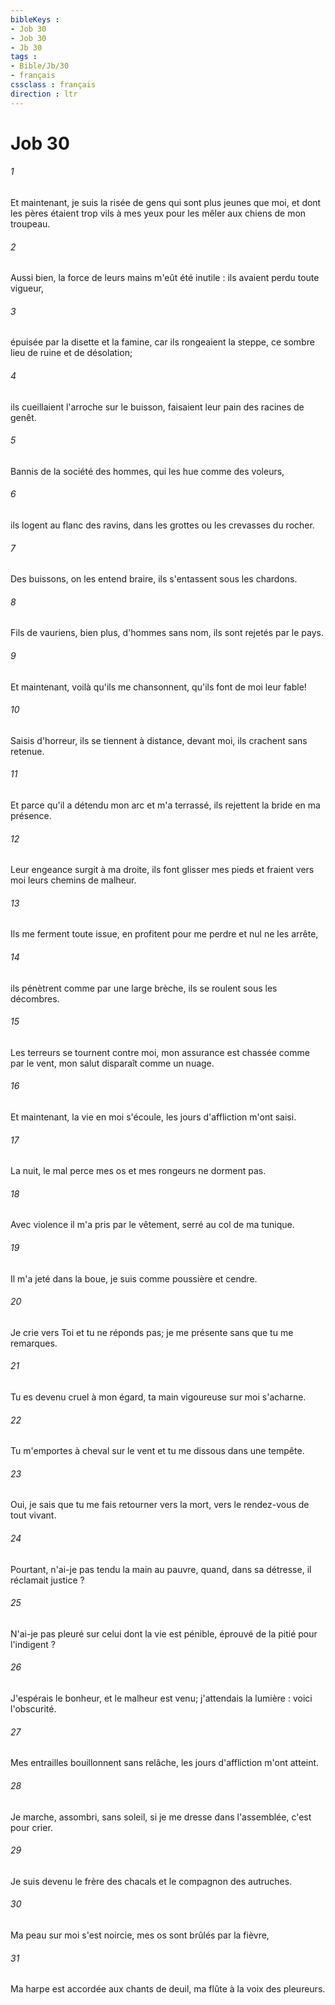 ```yaml
---
bibleKeys : 
- Job 30
- Job 30
- Jb 30
tags : 
- Bible/Jb/30
- français
cssclass : français
direction : ltr
---
```


# Job 30

###### 1
Et maintenant, je suis la risée de gens qui sont plus jeunes que moi, et dont les pères étaient trop vils à mes yeux pour les mêler aux chiens de mon troupeau. 
###### 2
Aussi bien, la force de leurs mains m'eût été inutile : ils avaient perdu toute vigueur, 
###### 3
épuisée par la disette et la famine, car ils rongeaient la steppe, ce sombre lieu de ruine et de désolation; 
###### 4
ils cueillaient l'arroche sur le buisson, faisaient leur pain des racines de genêt. 
###### 5
Bannis de la société des hommes, qui les hue comme des voleurs, 
###### 6
ils logent au flanc des ravins, dans les grottes ou les crevasses du rocher. 
###### 7
Des buissons, on les entend braire, ils s'entassent sous les chardons. 
###### 8
Fils de vauriens, bien plus, d'hommes sans nom, ils sont rejetés par le pays. 
###### 9
Et maintenant, voilà qu'ils me chansonnent, qu'ils font de moi leur fable! 
###### 10
Saisis d'horreur, ils se tiennent à distance, devant moi, ils crachent sans retenue. 
###### 11
Et parce qu'il a détendu mon arc et m'a terrassé, ils rejettent la bride en ma présence. 
###### 12
Leur engeance surgit à ma droite, ils font glisser mes pieds et fraient vers moi leurs chemins de malheur. 
###### 13
Ils me ferment toute issue, en profitent pour me perdre et nul ne les arrête, 
###### 14
ils pénètrent comme par une large brèche, ils se roulent sous les décombres. 
###### 15
Les terreurs se tournent contre moi, mon assurance est chassée comme par le vent, mon salut disparaît comme un nuage. 
###### 16
Et maintenant, la vie en moi s'écoule, les jours d'affliction m'ont saisi. 
###### 17
La nuit, le mal perce mes os et mes rongeurs ne dorment pas. 
###### 18
Avec violence il m'a pris par le vêtement, serré au col de ma tunique. 
###### 19
Il m'a jeté dans la boue, je suis comme poussière et cendre. 
###### 20
Je crie vers Toi et tu ne réponds pas; je me présente sans que tu me remarques. 
###### 21
Tu es devenu cruel à mon égard, ta main vigoureuse sur moi s'acharne. 
###### 22
Tu m'emportes à cheval sur le vent et tu me dissous dans une tempête. 
###### 23
Oui, je sais que tu me fais retourner vers la mort, vers le rendez-vous de tout vivant. 
###### 24
Pourtant, n'ai-je pas tendu la main au pauvre, quand, dans sa détresse, il réclamait justice ? 
###### 25
N'ai-je pas pleuré sur celui dont la vie est pénible, éprouvé de la pitié pour l'indigent ? 
###### 26
J'espérais le bonheur, et le malheur est venu; j'attendais la lumière : voici l'obscurité. 
###### 27
Mes entrailles bouillonnent sans relâche, les jours d'affliction m'ont atteint. 
###### 28
Je marche, assombri, sans soleil, si je me dresse dans l'assemblée, c'est pour crier. 
###### 29
Je suis devenu le frère des chacals et le compagnon des autruches. 
###### 30
Ma peau sur moi s'est noircie, mes os sont brûlés par la fièvre, 
###### 31
Ma harpe est accordée aux chants de deuil, ma flûte à la voix des pleureurs. 
